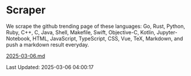 # Scraper

We scrape the github trending page of these languages: Go, Rust, Python, Ruby, C++, C, Java, Shell, Makefile, Swift, Objective-C, Kotlin, Jupyter-Notebook, HTML, JavaScript, TypeScript, CSS, Vue, TeX, Markdown, and push a markdown result everyday.

[2025-03-06.md](https://github.com/yangwenmai/github-trending-backup/blob/master/2025-03-06.md)

Last Updated: 2025-03-06 04:00:17